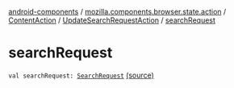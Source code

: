 [android-components](../../../index.md) / [mozilla.components.browser.state.action](../../index.md) / [ContentAction](../index.md) / [UpdateSearchRequestAction](index.md) / [searchRequest](./search-request.md)

# searchRequest

`val searchRequest: `[`SearchRequest`](../../../mozilla.components.concept.engine.search/-search-request/index.md) [(source)](https://github.com/mozilla-mobile/android-components/blob/master/components/browser/state/src/main/java/mozilla/components/browser/state/action/BrowserAction.kt#L236)